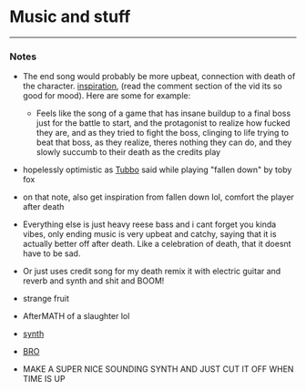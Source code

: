 # Music and stuff
---
### Notes
- The end song would probably be more upbeat, connection with death of the character. [inspiration](https://www.youtube.com/watch?v=urxeNbBc1nk&ab_channel=vivivivivi), (read the comment section of the vid its so good for mood). Here are some for example:
	- Feels like the song of a game that has insane buildup to a final boss just for the battle to start, and the protagonist to realize how fucked they are, and as they tried to fight the boss, clinging to life trying to beat that boss, as they realize, theres nothing they can do, and they slowly succumb to their death as the credits play
- hopelessly optimistic as [Tubbo](https://www.youtube.com/watch?v=4AFxipPfPv0&ab_channel=TUBBO%26FRIENDSCLIPS) said while playing "fallen down" by toby fox
- on that note, also get inspiration from fallen down lol, comfort the player after death
- Everything else is just heavy reese bass and i cant forget you kinda vibes, only ending music is very upbeat and catchy, saying that it is actually better off after death. Like a celebration of death, that it doesnt have to be sad.
- Or just uses credit song for my death remix it with electric guitar and reverb and synth and shit and BOOM!
- strange fruit

- AfterMATH of a slaughter lol
- [synth](https://www.youtube.com/watch?v=zllWG68Znq8&ab_channel=Elation)
- [BRO](https://www.youtube.com/watch?v=SE2JYl6esdU&ab_channel=DLJ-Topic)
- MAKE A SUPER NICE SOUNDING SYNTH AND JUST CUT IT OFF WHEN TIME IS UP